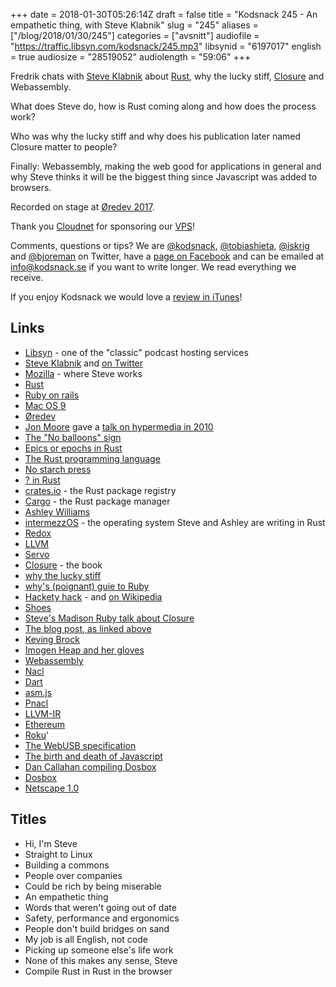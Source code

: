 +++
date = 2018-01-30T05:26:14Z
draft = false
title = "Kodsnack 245 - An empathetic thing, with Steve Klabnik"
slug = "245"
aliases = ["/blog/2018/01/30/245"]
categories = ["avsnitt"]
audiofile = "https://traffic.libsyn.com/kodsnack/245.mp3"
libsynid = "6197017"
english = true
audiosize = "28519052"
audiolength = "59:06"
+++

Fredrik chats with [Steve Klabnik](https://www.steveklabnik.com/) about [Rust](https://www.rust-lang.org/), why the lucky stiff, [Closure](http://words.steveklabnik.com/the-closure-companion) and Webassembly.

What does Steve do, how is Rust coming along and how does the process work?

Who was why the lucky stiff and why does his publication later named Closure matter to people?

Finally: Webassembly, making the web good for applications in general and why Steve thinks it will be the biggest thing since Javascript was added to browsers.

Recorded on stage at [Øredev 2017](http://oredev.org/2017).

Thank you [Cloudnet](http://www.cloudnet.se) for sponsoring our [VPS](http://en.wikipedia.org/wiki/Virtual_private_server)!

Comments, questions or tips? We are [@kodsnack](https://www.twitter.com/kodsnack), [@tobiashieta](https://www.twitter.com/tobiashieta), [@iskrig](https://www.twitter.com/iskrig) and [@bjoreman](https://www.twitter.com/bjoreman) on Twitter, have a [page on Facebook](https://www.facebook.com/kodsnack) and can be emailed at [info@kodsnack.se](mailto:info@kodsnack.se) if you want to write longer. We read everything we receive.

If you enjoy Kodsnack we would love a [review in iTunes](http://itunes.apple.com/se/podcast/kodsnack/id561631498?l=en)!

## Links ##
* [Libsyn](https://www.libsyn.com/) - one of the "classic" podcast hosting services
* [Steve Klabnik](https://www.steveklabnik.com/) and [on Twitter](https://twitter.com/steveklabnik)
* [Mozilla](https://www.mozilla.org/) - where Steve works
* [Rust](https://www.rust-lang.org/)
* [Ruby on rails](https://en.wikipedia.org/wiki/Ruby_on_Rails)
* [Mac OS 9](https://en.wikipedia.org/wiki/Mac_OS_9)
* [Øredev](http://oredev.org/)
* [Jon Moore](https://twitter.com/jon_moore) gave a [talk on hypermedia in 2010](http://oredev.org/oredev2010/2010/sessions/hypermedia-apis.html)
* [The "No balloons" sign](https://twitter.com/steveklabnik/status/927526410180268032)
* [Epics or epochs in Rust](https://github.com/rust-lang/rfcs/blob/master/text/2052-epochs.md)
* [The Rust programming language](https://doc.rust-lang.org/book/)
* [No starch press](https://nostarch.com/)
* [? in Rust](https://m4rw3r.github.io/rust-questionmark-operator)
* [crates.io](https://crates.io/) - the Rust package registry
* [Cargo](https://doc.rust-lang.org/cargo/) - the Rust package manager
* [Ashley Williams](https://github.com/ashleygwilliams)
* [intermezzOS](https://github.com/intermezzOS) - the operating system Steve and Ashley are writing in Rust
* [Redox](https://redox-os.org/)
* [LLVM](https://en.wikipedia.org/wiki/LLVM)
* [Servo](https://en.wikipedia.org/wiki/Servo_%28layout_engine%29)
* [Closure](http://words.steveklabnik.com/the-closure-companion) - the book
* [why the lucky stiff](https://en.wikipedia.org/wiki/Why_the_lucky_stiff)
* [why's (poignant) guie to Ruby](http://poignant.guide/)
* [Hackety hack](https://github.com/hacketyhack) - and [on Wikipedia](https://en.wikipedia.org/wiki/Hackety_Hack)
* [Shoes](https://en.wikipedia.org/wiki/Shoes_%28GUI_toolkit%29)
* [Steve's Madison Ruby talk about Closure](https://www.youtube.com/watch?v=MaWHVceDbFo)
* [The blog post, as linked above](http://words.steveklabnik.com/the-closure-companion)
* [Keving Brock](http://www.brockoleur.com/)
* [Imogen Heap and her gloves](https://www.youtube.com/watch?v=7oeEQhOmGpg)
* [Webassembly](http://webassembly.org/)
* [Nacl](https://developer.chrome.com/native-client)
* [Dart](https://www.dartlang.org/)
* [asm.js](http://asmjs.org/)
* [Pnacl](https://developer.chrome.com/native-client/nacl-and-pnacl)
* [LLVM-IR](https://en.wikipedia.org/wiki/LLVM#Intermediate_representation)
* [Ethereum](https://en.wikipedia.org/wiki/Ethereum)
* [Roku](https://en.wikipedia.org/wiki/Roku)'
* [The WebUSB specification](https://wicg.github.io/webusb/)
* [The birth and death of Javascript](https://www.destroyallsoftware.com/talks/the-birth-and-death-of-javascript)
* [Dan Callahan compiling Dosbox](https://www.youtube.com/watch?v=bac0dGQbUto)
* [Dosbox](http://www.dosbox.com/)
* [Netscape 1.0](https://www.youtube.com/watch?v=Ojmng198Ni0)

## Titles ##
* Hi, I'm Steve
* Straight to Linux
* Building a commons
* People over companies
* Could be rich by being miserable
* An empathetic thing
* Words that weren't going out of date
* Safety, performance and ergonomics
* People don't build bridges on sand
* My job is all English, not code
* Picking up someone else's life work
* None of this makes any sense, Steve
* Compile Rust in Rust in the browser